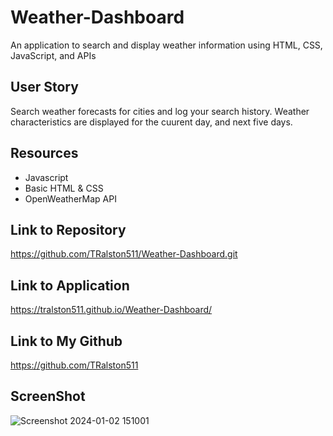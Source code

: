 # Weather-Dashboard
An application to search and display weather information using HTML, CSS, JavaScript, and APIs

## User Story
Search weather forecasts for cities and log your search history. Weather characteristics are displayed for the cuurent day, and next five days. 

## Resources
- Javascript
- Basic HTML & CSS
- OpenWeatherMap API

## Link to Repository
https://github.com/TRalston511/Weather-Dashboard.git

## Link to Application
https://tralston511.github.io/Weather-Dashboard/

## Link to My Github
https://github.com/TRalston511

## ScreenShot 
![Screenshot 2024-01-02 151001](https://github.com/TRalston511/Weather-Dashboard/assets/148827170/10bc6376-ce90-4e47-9d6d-6f650eed936f)
